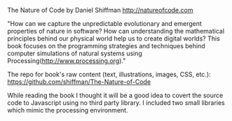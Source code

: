 The Nature of Code by Daniel Shiffman
http://natureofcode.com

"How can we capture the unpredictable evolutionary and emergent properties of nature in software? How can understanding the mathematical principles behind our physical world help us to create digital worlds? This book focuses on the programming strategies and techniques behind computer simulations of natural systems using Processing(http://www.processing.org)."

The repo for book's raw content (text, illustrations, images, CSS, etc.): https://github.com/shiffman/The-Nature-of-Code

While reading the book I thought it will be a good idea to covert the source code to Javascript using no third party library. I included two small libraries which mimic the processing environment.
